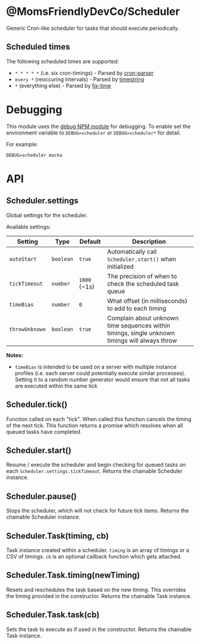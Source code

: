 @MomsFriendlyDevCo/Scheduler
============================
Generic Cron-like scheduler for tasks that should execute periodically.


Scheduled times
---------------
The following scheduled times are supported:

* `* * * * *` (i.e. six cron-timings) - Parsed by [cron-parser](https://github.com/harrisiirak/cron-parser)
* `every *` (reoccuring intervals) - Parsed by [timestring](https://github.com/mike182uk/timestring)
* `*` (everything else) - Parsed by [fix-time](https://github.com/cefn/fix-time)


Debugging
=========
This module uses the [debug NPM module](https://github.com/visionmedia/debug) for debugging. To enable set the environment variable to `DEBUG=scheduler` or `DEBUG=scheduler*` for detail.

For example:

```
DEBUG=scheduler mocha
```


API
===

Scheduler.settings
------------------
Global settings for the scheduler.

Available settings:

| Setting        | Type      | Default      | Description                                                                                    |
|----------------|-----------|--------------|------------------------------------------------------------------------------------------------|
| `autoStart`    | `boolean` | `true`       | Automatically call `Scheduler.start()` when initialized                                        |
| `tickTimeout`  | `number`  | `1000` (~1s) | The precision of when to check the scheduled task queue                                        |
| `timeBias`     | `number`  | `0`          | What offset (in milliseconds) to add to each timing                                            |
| `throwUnknown` | `boolean` | `true`       | Complain about unknown time sequences within timings, single unknown timings will always throw |


**Notes:**

* `timeBias` is intended to be used on a server with multiple instance profiles (i.e. each server could potentially execute similar processes). Setting it to a random number generator would ensure that not all tasks are executed within the same tick


Scheduler.tick()
----------------
Function called on each "tick".
When called this function cancels the timing of the next tick.
This function returns a promise which resolves when all queued tasks have completed.


Scheduler.start()
-----------------
Resume / execute the scheduler and begin checking for queued tasks on each `Scheduler.settings.tickTimeout`.
Returns the chainable Scheduler instance.


Scheduler.pause()
-----------------
Stops the scheduler, which will not check for future tick items.
Returns the chainable Scheduler instance.


Scheduler.Task(timing, cb)
--------------------------
Task instance created within a scheduler.
`timing` is an array of timings or a CSV of timings.
`cb` is an optional callback function which gets attached.


Scheduler.Task.timing(newTiming)
--------------------------------
Resets and reschedules the task based on the new timing.
This overrides the timing provided in the constructor.
Returns the chainable Task instance.


Scheduler.Task.task(cb)
-----------------------
Sets the task to execute as if used in the constructor.
Returns the chainable Task instance.
